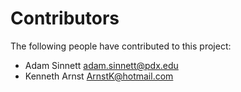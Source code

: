 Contributors
============

The following people have contributed to this project:

* Adam Sinnett <adam.sinnett@pdx.edu>
* Kenneth Arnst <ArnstK@hotmail.com>
